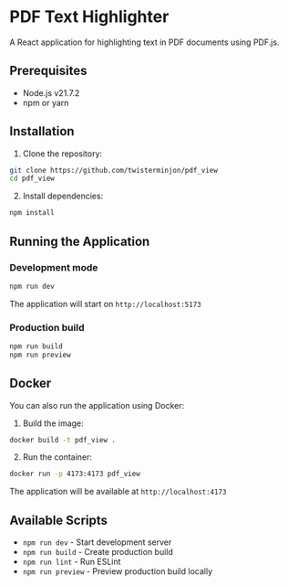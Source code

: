 # PDF Text Highlighter

A React application for highlighting text in PDF documents using PDF.js.

## Prerequisites

- Node.js v21.7.2
- npm or yarn

## Installation

1. Clone the repository:
```bash
git clone https://github.com/twisterminjon/pdf_view
cd pdf_view
```

2. Install dependencies:
```bash
npm install
```

## Running the Application

### Development mode
```bash
npm run dev
```
The application will start on `http://localhost:5173`

### Production build
```bash
npm run build
npm run preview
```

## Docker

You can also run the application using Docker:

1. Build the image:
```bash
docker build -t pdf_view .
```

2. Run the container:
```bash
docker run -p 4173:4173 pdf_view
```

The application will be available at `http://localhost:4173`

## Available Scripts

- `npm run dev` - Start development server
- `npm run build` - Create production build
- `npm run lint` - Run ESLint
- `npm run preview` - Preview production build locally
